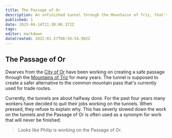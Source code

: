 ```yaml
---
title: The Passage of Or
description: An unfinished tunnel through the Mountains of Triz, that's going to connect the City of Or to Triz Valley.
published: 1
date: 2025-04-14T21:30:00.372Z
tags: 
editor: markdown
dateCreated: 2022-01-27T08:59:54.902Z
---
```


## The Passage of Or
Dwarves from the [City of Or](/location/settlement/city/city-of-or.md) have been working on creating a safe passage through the [Mountains of Triz](/location/landmark/mountains-of-triz.md) for many years. The tunnel is supposed to create a safer alternative to the common mountain pass that's currently used for trade routes.

Currently, the tunnels are about halfway done. For the past four years many workers have decided to quit their jobs working on the tunnels. When pressed, they refuse to explain why. This has severly slowed down the work on the tunnels and the Passage of Or is often used as a synonym for work that will never be finished:

> Looks like Philip is working on the Passage of Or.
